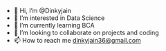 - 👋 Hi, I’m @Dinkyjain
- 👀 I’m interested in Data Science
- 🌱 I’m currently learning BCA
- 💞️ I’m looking to collaborate on projects and coding
- 📫 How to reach me dinkyjain36@gmail.com

<!---
Dinkyjain/Dinkyjain is a ✨ special ✨ repository because its `README.md` (this file) appears on your GitHub profile.
You can click the Preview link to take a look at your changes.
--->

